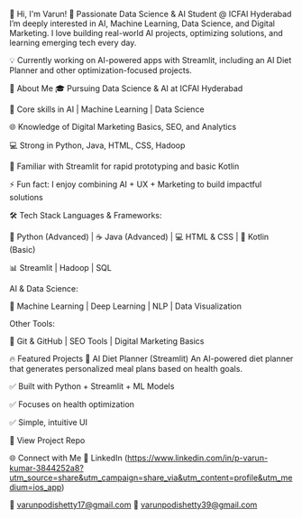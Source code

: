 👋 Hi, I'm Varun!
🚀 Passionate Data Science & AI Student @ ICFAI Hyderabad
I’m deeply interested in AI, Machine Learning, Data Science, and Digital Marketing. I love building real-world AI projects, optimizing solutions, and learning emerging tech every day.

💡 Currently working on AI-powered apps with Streamlit, including an AI Diet Planner and other optimization-focused projects.

🧠 About Me
🎓 Pursuing Data Science & AI at ICFAI Hyderabad

🤖 Core skills in AI | Machine Learning | Data Science

🌐 Knowledge of Digital Marketing Basics, SEO, and Analytics

💻 Strong in Python, Java, HTML, CSS, Hadoop

📱 Familiar with Streamlit for rapid prototyping and basic Kotlin

⚡ Fun fact: I enjoy combining AI + UX + Marketing to build impactful solutions

🛠️ Tech Stack
Languages & Frameworks:

🐍 Python (Advanced) | ☕ Java (Advanced) | 💻 HTML & CSS | 📱 Kotlin (Basic)

📊 Streamlit | Hadoop | SQL

AI & Data Science:

🔹 Machine Learning | Deep Learning | NLP | Data Visualization

Other Tools:

🔹 Git & GitHub | SEO Tools | Digital Marketing Basics

🔥 Featured Projects
🥗 AI Diet Planner (Streamlit)
An AI-powered diet planner that generates personalized meal plans based on health goals.

✅ Built with Python + Streamlit + ML Models

✅ Focuses on health optimization

✅ Simple, intuitive UI

🔗 View Project Repo 

🌐 Connect with Me
💼 LinkedIn (https://www.linkedin.com/in/p-varun-kumar-3844252a8?utm_source=share&utm_campaign=share_via&utm_content=profile&utm_medium=ios_app)


📧 varunpodishetty17@gmail.com
📧 varunpodishetty39@gmail.com

